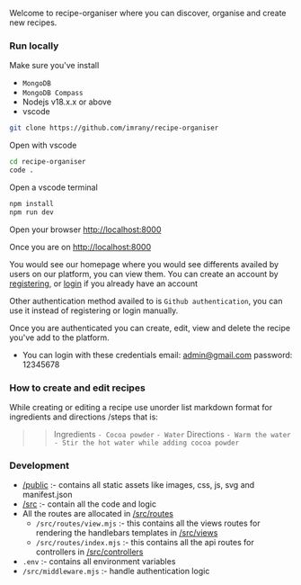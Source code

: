 Welcome to recipe-organiser where you can discover, organise and create new recipes.

### Run locally
Make sure you've install
- `MongoDB` 
- `MongoDB Compass`
- Nodejs v18.x.x or above
- vscode

```bash 
git clone https://github.com/imrany/recipe-organiser
```

Open with vscode
```bash
cd recipe-organiser
code .
```

Open a vscode terminal
```bash
npm install
npm run dev
```
Open your browser [http://localhost:8000](http://localhost:8000)

Once you are on [http://localhost:8000](http://localhost:8000)

You would see our homepage where you would see differents availed by users on our platform, you can view them.
You can create an account by [registering](http://localhost:8000/register), or [login](http://localhost:8000/login) if you already have an account

Other authentication method availed to is `Github authentication`, you can use it instead of registering or login manually.

Once you are authenticated you can create, edit, view and delete the recipe you've add to the platform.

- You can login with these credentials
     email: admin@gmail.com
     password: 12345678

### How to create and edit recipes
While creating or editing a recipe use unorder list markdown format for ingredients and directions /steps that is:
>> Ingredients
`- Cocoa powder`
`- Water`
>> Directions
`- Warm the water`
`- Stir the hot water while adding cocoa powder`

### Development
- [/public]("./public") :- contains all static assets like images, css, js, svg and manifest.json
- [/src]("/src") :- contain all the code and logic
- All the routes are allocated in [/src/routes]("./src/routes")
    - `/src/routes/view.mjs` :- this contains all the views routes for rendering the handlebars templates in [/src/views]("/src/views")
    - `/src/routes/index.mjs` :- this contains all the api routes for controllers in [/src/controllers]("/src/controllers")
- `.env` :- contains all environment variables
- `/src/middleware.mjs` :- handle authentication logic 